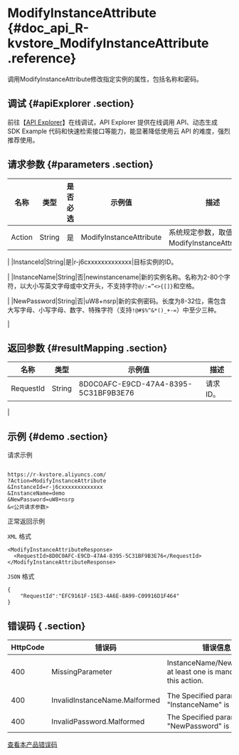 # ModifyInstanceAttribute {#doc_api_R-kvstore_ModifyInstanceAttribute .reference}

调用ModifyInstanceAttribute修改指定实例的属性，包括名称和密码。

## 调试 {#apiExplorer .section}

前往【[API Explorer](https://api.aliyun.com/#product=R-kvstore&api=ModifyInstanceAttribute)】在线调试，API Explorer 提供在线调用 API、动态生成 SDK Example 代码和快速检索接口等能力，能显著降低使用云 API 的难度，强烈推荐使用。

## 请求参数 {#parameters .section}

|名称|类型|是否必选|示例值|描述|
|--|--|----|---|--|
|Action|String|是|ModifyInstanceAttribute|系统规定参数，取值：ModifyInstanceAttribute。

 |
|InstanceId|String|是|r-j6cxxxxxxxxxxxxx|目标实例的ID。

 |
|InstanceName|String|否|newinstancename|新的实例名称。名称为2-80个字符，以大小写英文字母或中文开头，不支持字符`@/:=”<>{[]}`和空格。

 |
|NewPassword|String|否|uW8+nsrp|新的实例密码。长度为8-32位，需包含大写字母、小写字母、数字、特殊字符（支持`!@#$%^&*()_+-=`）中至少三种。

 |

## 返回参数 {#resultMapping .section}

|名称|类型|示例值|描述|
|--|--|---|--|
|RequestId|String|8D0C0AFC-E9CD-47A4-8395-5C31BF9B3E76|请求ID。

 |

## 示例 {#demo .section}

请求示例

``` {#request_demo}

https://r-kvstore.aliyuncs.com/
?Action=ModifyInstanceAttribute
&InstanceId=r-j6cxxxxxxxxxxxxx
&InstanceName=demo
&NewPassword=uW8+nsrp
&<公共请求参数>

```

正常返回示例

`XML` 格式

``` {#xml_return_success_demo}
<ModifyInstanceAttributeResponse>
  <RequestId>8D0C0AFC-E9CD-47A4-8395-5C31BF9B3E76</RequestId>
</ModifyInstanceAttributeResponse>

```

`JSON` 格式

``` {#json_return_success_demo}
{
	"RequestId":"EFC9161F-15E3-4A6E-8A99-C09916D1F464"
}
```

## 错误码 { .section}

|HttpCode|错误码|错误信息|描述|
|--------|---|----|--|
|400|MissingParameter|InstanceName/NewPassword at least one is mandatory for this action.|实例名称/新密码至少要填写一个。|
|400|InvalidInstanceName.Malformed|The Specified parameter "InstanceName" is not valid.|InstanceName验证失败|
|400|InvalidPassword.Malformed|The Specified parameter "NewPassword" is not valid.|密码验证无效|

[查看本产品错误码](https://error-center.aliyun.com/status/product/R-kvstore)

